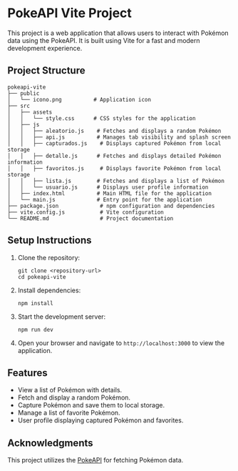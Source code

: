# PokeAPI Vite Project

This project is a web application that allows users to interact with Pokémon data using the PokeAPI. It is built using Vite for a fast and modern development experience.

## Project Structure

```
pokeapi-vite
├── public
│   └── icono.png          # Application icon
├── src
│   ├── assets
│   │   └── style.css      # CSS styles for the application
│   ├── js
│   │   ├── aleatorio.js    # Fetches and displays a random Pokémon
│   │   ├── api.js          # Manages tab visibility and splash screen
│   │   ├── capturados.js    # Displays captured Pokémon from local storage
│   │   ├── detalle.js      # Fetches and displays detailed Pokémon information
│   │   ├── favoritos.js     # Displays favorite Pokémon from local storage
│   │   ├── lista.js        # Fetches and displays a list of Pokémon
│   │   └── usuario.js      # Displays user profile information
│   ├── index.html          # Main HTML file for the application
│   └── main.js             # Entry point for the application
├── package.json             # npm configuration and dependencies
├── vite.config.js           # Vite configuration
└── README.md                # Project documentation
```

## Setup Instructions

1. Clone the repository:
   ```
   git clone <repository-url>
   cd pokeapi-vite
   ```

2. Install dependencies:
   ```
   npm install
   ```

3. Start the development server:
   ```
   npm run dev
   ```

4. Open your browser and navigate to `http://localhost:3000` to view the application.

## Features

- View a list of Pokémon with details.
- Fetch and display a random Pokémon.
- Capture Pokémon and save them to local storage.
- Manage a list of favorite Pokémon.
- User profile displaying captured Pokémon and favorites.

## Acknowledgments

This project utilizes the [PokeAPI](https://pokeapi.co/) for fetching Pokémon data.